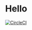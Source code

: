 # Hello
[![CircleCI](https://circleci.com/gh/ofilijude01/Hello/tree/main.svg?style=svg)](https://circleci.com/gh/ofilijude01/Hello/tree/main)